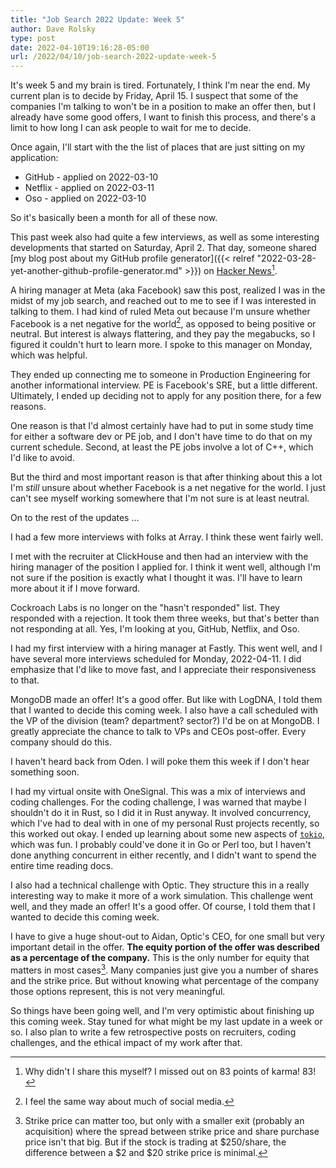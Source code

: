 ```yaml
---
title: "Job Search 2022 Update: Week 5"
author: Dave Rolsky
type: post
date: 2022-04-10T19:16:28-05:00
url: /2022/04/10/job-search-2022-update-week-5
---
```


It's week 5 and my brain is tired. Fortunately, I think I'm near the end. My
current plan is to decide by Friday, April 15. I suspect that some of the
companies I'm talking to won't be in a position to make an offer then, but I
already have some good offers, I want to finish this process, and there's a
limit to how long I can ask people to wait for me to decide.

Once again, I'll start with the the list of places that are just sitting on my
application:

* GitHub - applied on 2022-03-10
* Netflix - applied on 2022-03-11
* Oso - applied on 2022-03-10

So it's basically been a month for all of these now.

This past week also had quite a few interviews, as well as some interesting
developments that started on Saturday, April 2. That day, someone shared [my
blog post about my GitHub profile generator]({{< relref
"2022-03-28-yet-another-github-profile-generator.md" >}}) on [Hacker
News](https://news.ycombinator.com/item?id=30886620)[^1].

A hiring manager at Meta (aka Facebook) saw this post, realized I was in the
midst of my job search, and reached out to me to see if I was interested in
talking to them. I had kind of ruled Meta out because I'm unsure whether
Facebook is a net negative for the world[^2], as opposed to being positive or
neutral. But interest is always flattering, and they pay the megabucks, so I
figured it couldn't hurt to learn more. I spoke to this manager on Monday,
which was helpful.

They ended up connecting me to someone in Production Engineering for another
informational interview. PE is Facebook's SRE, but a little
different. Ultimately, I ended up deciding not to apply for any position
there, for a few reasons.

One reason is that I'd almost certainly have had to put in some study time for
either a software dev or PE job, and I don't have time to do that on my
current schedule. Second, at least the PE jobs involve a lot of C++, which I'd
like to avoid.

But the third and most important reason is that after thinking about this a
lot I'm _still_ unsure about whether Facebook is a net negative for the
world. I just can't see myself working somewhere that I'm not sure is at least
neutral.

On to the rest of the updates ...

I had a few more interviews with folks at Array. I think these went fairly
well.

I met with the recruiter at ClickHouse and then had an interview with the
hiring manager of the position I applied for. I think it went well, although
I'm not sure if the position is exactly what I thought it was. I'll have to
learn more about it if I move forward.

Cockroach Labs is no longer on the "hasn't responded" list. They responded
with a rejection. It took them three weeks, but that's better than not
responding at all. Yes, I'm looking at you, GitHub, Netflix, and Oso.

I had my first interview with a hiring manager at Fastly. This went well, and
I have several more interviews scheduled for Monday, 2022-04-11. I did
emphasize that I'd like to move fast, and I appreciate their responsiveness to
that.

MongoDB made an offer! It's a good offer. But like with LogDNA, I told them
that I wanted to decide this coming week. I also have a call scheduled with
the VP of the division (team? department? sector?) I'd be on at MongoDB. I
greatly appreciate the chance to talk to VPs and CEOs post-offer. Every
company should do this.

I haven't heard back from Oden. I will poke them this week if I don't hear
something soon.

I had my virtual onsite with OneSignal. This was a mix of interviews and
coding challenges. For the coding challenge, I was warned that maybe I
shouldn't do it in Rust, so I did it in Rust anyway. It involved concurrency,
which I've had to deal with in one of my personal Rust projects recently, so
this worked out okay. I ended up learning about some new aspects of
[`tokio`](https://tokio.rs/), which was fun. I probably could've done it in Go
or Perl too, but I haven't done anything concurrent in either recently, and I
didn't want to spend the entire time reading docs.

I also had a technical challenge with Optic. They structure this in a really
interesting way to make it more of a work simulation. This challenge went
well, and they made an offer! It's a good offer. Of course, I told them that I
wanted to decide this coming week.

I have to give a huge shout-out to Aidan, Optic's CEO, for one small but very
important detail in the offer. **The equity portion of the offer was described
as a percentage of the company.** This is the only number for equity that
matters in most cases[^3]. Many companies just give you a number of shares and
the strike price. But without knowing what percentage of the company those
options represent, this is not very meaningful.

So things have been going well, and I'm very optimistic about finishing up
this coming week. Stay tuned for what might be my last update in a week or
so. I also plan to write a few retrospective posts on recruiters, coding
challenges, and the ethical impact of my work after that.

[^1]: Why didn't I share this myself? I missed out on 83 points of karma!  83!

[^2]: I feel the same way about much of social media.

[^3]: Strike price can matter too, but only with a smaller exit (probably an
    acquisition) where the spread between strike price and share purchase
    price isn't that big. But if the stock is trading at $250/share, the
    difference between a $2 and $20 strike price is minimal.
